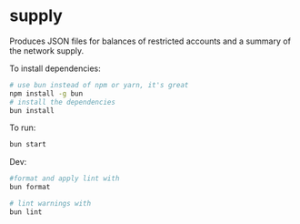 # supply

Produces JSON files for balances of restricted accounts and a summary of the network supply.

To install dependencies:

```bash
# use bun instead of npm or yarn, it's great
npm install -g bun
# install the dependencies
bun install
```

To run:

```bash
bun start
```

Dev:

```bash
#format and apply lint with
bun format

# lint warnings with
bun lint
```